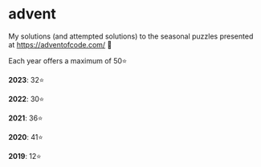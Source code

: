 # advent
My solutions (and attempted solutions) to the seasonal puzzles presented at https://adventofcode.com/ :star_struck:

Each year offers a maximum of 50⭐

**2023**: 32⭐

**2022**: 30⭐

**2021**: 36⭐

**2020**: 41⭐

**2019**: 12⭐
